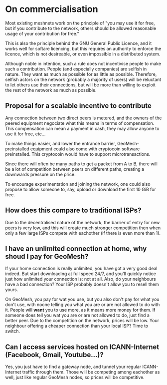 # On commercialisation

Most existing meshnets work on the principle of "you may use it for free, but if you contribute to the network, others
should be allowed reasonable usage of your contribution for free."

This is also the principle behind the GNU General Public Licence, and it works well for softare licencing, but this requires
an authority to enforce the licence, which is not desireable, or even impossible in a distributed system.

Although noble in intention, such a rule does not incentivise people to make such a contribution. People (and especially companies)
 are selfish in nature. They want as much as possible for as little as possible. Therefore, selfish actors on the network
(probably a majority of users) will be reluctant to let others use their connections, but will be more than willing to exploit
the rest of the network as much as possible.

## Proposal for a scalable incentive to contribute

Any connection between two direct peers is metered, and the owners of the peered equipment negociate what this means
in terms of compensation. This compensation can mean a payment in cash, they may allow anyone to use it for free, etc...

To make things easier, and lower the entrance barrier, GeoMesh-preinstalled equipment could also come with cryptocoin
software preinstalled. This cryptocoin would have to support microtransactions.

Since there will often be many paths to get a packet from A to B, there will be a lot of competition between peers on
different paths, creating a downwards pressure on the price.

To encourage experimentation and joining the network, one could also propose to allow someone to, say, upload or download
the first 10 GiB for free.

## How does this compare to traditional ISPs?

Due to the decentralised nature of the network, the barrier of entry for new peers is very low, and this will create
much stronger competition then when only a few large ISPs compete with eachother (if there is even more than 1).

## I have an unlimited connection at home, why shoud I pay for GeoMesh?

If your home connection is really unlimited, you have got a very good deal indeed. But start downloading at full speed
24/7, and you'll quickly notice just how unlimited your connection is: not at all. Also, do your neighbours have a bad
connection? Your ISP probably doesn't allow you to resell them yours.

On GeoMesh, you pay for wat you use, but you also don't pay for what you don't use, with noone telling you what you are
or are not allowed to do with it. People will **want** you to use more, as it means more money for them.
If someone does tell you wat you are or are not allowed to do, just find a better peer. Due to the competition on the network,
prices will be low. Your neighbour offering a cheaper connection than your local ISP? Time to switch.

## Can I access services hosted on ICANN-Internet (Facebook, Gmail, Youtube...)?

Yes, you just have to find a gateway node, and tunnel your regular ICANN-Internet traffic through them. Those will be
competing among eachother as well, just like regular GeoMesh nodes, so prices will be competitive.